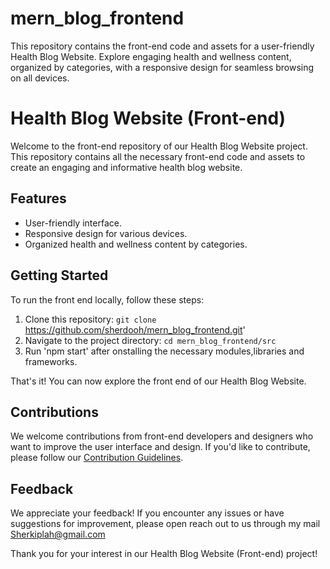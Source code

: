 # mern_blog_frontend
This repository contains the front-end code and assets for a user-friendly Health Blog Website. Explore engaging health and wellness content, organized by categories, with a responsive design for seamless browsing on all devices.

# Health Blog Website (Front-end)

Welcome to the front-end repository of our Health Blog Website project. This repository contains all the necessary front-end code and assets to create an engaging and informative health blog website.

## Features

- User-friendly interface.
- Responsive design for various devices.
- Organized health and wellness content by categories.

## Getting Started

To run the front end locally, follow these steps:

1. Clone this repository: `git clone `https://github.com/sherdooh/mern_blog_frontend.git'
2. Navigate to the project directory: `cd mern_blog_frontend/src`
3. Run 'npm start' after onstalling the necessary modules,libraries and frameworks.

That's it! You can now explore the front end of our Health Blog Website.

## Contributions

We welcome contributions from front-end developers and designers who want to improve the user interface and design. If you'd like to contribute, please follow our [Contribution Guidelines](link-to-guidelines).

## Feedback

We appreciate your feedback! If you encounter any issues or have suggestions for improvement, please open  reach out to us through my mail Sherkiplah@gmail.com

Thank you for your interest in our Health Blog Website (Front-end) project!
